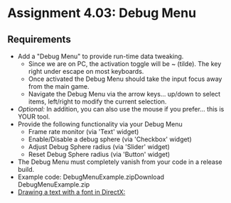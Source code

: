# Assignment 4.03: Debug Menu

## Requirements

- Add a "Debug Menu" to provide run-time data tweaking.
  - Since we are on PC, the activation toggle will be ~ (tilde).  The key right under escape on most keyboards. 
  - Once activated the Debug Menu should take the input focus away from the main game.
  - Navigate the Debug Menu via the arrow keys... up/down to select items, left/right to modify the current selection.
- *Optional:* In addition, you can also use the mouse if you prefer... this is YOUR tool.
- Provide the following functionality via your Debug Menu
  - Frame rate monitor (via 'Text' widget)
  - Enable/Disable a debug sphere (via 'Checkbox' widget)
  - Adjust Debug Sphere radius (via 'Slider' widget)
  - Reset Debug Sphere radius (via 'Button' widget)
- The Debug Menu must completely vanish from your code in a release build.
- Example code: DebugMenuExample.zipDownload DebugMenuExample.zip
- [Drawing a text with a font in DirectX:](http://www.drunkenhyena.com/cgi-bin/view_cpp_article.pl?chapter=3;article=17)